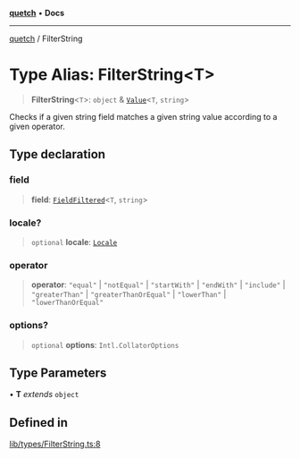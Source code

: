 [**quetch**](../README.md) • **Docs**

***

[quetch](../README.md) / FilterString

# Type Alias: FilterString\<T\>

> **FilterString**\<`T`\>: `object` & [`Value`](Value.md)\<`T`, `string`\>

Checks if a given string field matches a given string value according to a given operator.

## Type declaration

### field

> **field**: [`FieldFiltered`](FieldFiltered.md)\<`T`, `string`\>

### locale?

> `optional` **locale**: [`Locale`](Locale.md)

### operator

> **operator**: `"equal"` \| `"notEqual"` \| `"startWith"` \| `"endWith"` \| `"include"` \| `"greaterThan"` \| `"greaterThanOrEqual"` \| `"lowerThan"` \| `"lowerThanOrEqual"`

### options?

> `optional` **options**: `Intl.CollatorOptions`

## Type Parameters

• **T** *extends* `object`

## Defined in

[lib/types/FilterString.ts:8](https://github.com/nevoland/quetch/blob/4c3c4d08a348f3317d0dfdffa7516132c18306c7/lib/types/FilterString.ts#L8)
